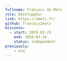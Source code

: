 ```yaml
---
fullname: François de Metz
role: Développeur
link: https://2metz.fr/
github: francois2metz
missions:
  - start: 2019-02-25
    end: 2020-03-20
    status: independent
previously:
    - eva
---
```

